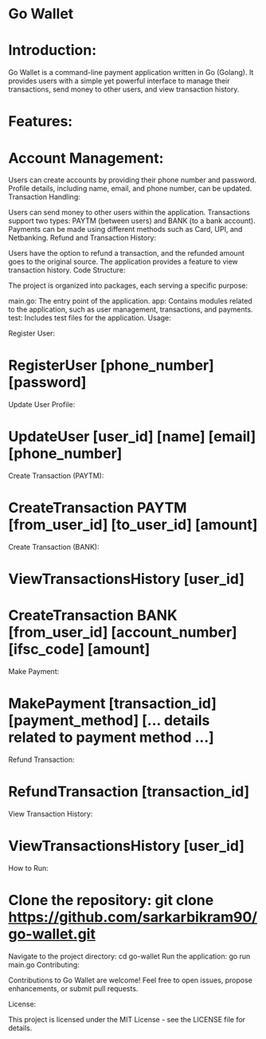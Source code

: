 # Go Wallet
# Introduction:

Go Wallet is a command-line payment application written in Go (Golang). It provides users with a simple yet powerful interface to manage their transactions, send money to other users, and view transaction history.

# Features:

# Account Management:

Users can create accounts by providing their phone number and password.
Profile details, including name, email, and phone number, can be updated.
Transaction Handling:

Users can send money to other users within the application.
Transactions support two types: PAYTM (between users) and BANK (to a bank account).
Payments can be made using different methods such as Card, UPI, and Netbanking.
Refund and Transaction History:

Users have the option to refund a transaction, and the refunded amount goes to the original source.
The application provides a feature to view transaction history.
Code Structure:

The project is organized into packages, each serving a specific purpose:

main.go: The entry point of the application.
app: Contains modules related to the application, such as user management, transactions, and payments.
test: Includes test files for the application.
Usage:

Register User:

# RegisterUser [phone_number] [password]
Update User Profile:

# UpdateUser [user_id] [name] [email] [phone_number]
Create Transaction (PAYTM):

# CreateTransaction PAYTM [from_user_id] [to_user_id] [amount]
Create Transaction (BANK):

# ViewTransactionsHistory [user_id]

# CreateTransaction BANK [from_user_id] [account_number] [ifsc_code] [amount]
Make Payment:

# MakePayment [transaction_id] [payment_method] [... details related to payment method ...]
Refund Transaction:

# RefundTransaction [transaction_id]
View Transaction History:

# ViewTransactionsHistory [user_id]
How to Run:

# Clone the repository: git clone https://github.com/sarkarbikram90/go-wallet.git
Navigate to the project directory: cd go-wallet
Run the application: go run main.go
Contributing:

Contributions to Go Wallet are welcome! Feel free to open issues, propose enhancements, or submit pull requests.

License:

This project is licensed under the MIT License - see the LICENSE file for details.
